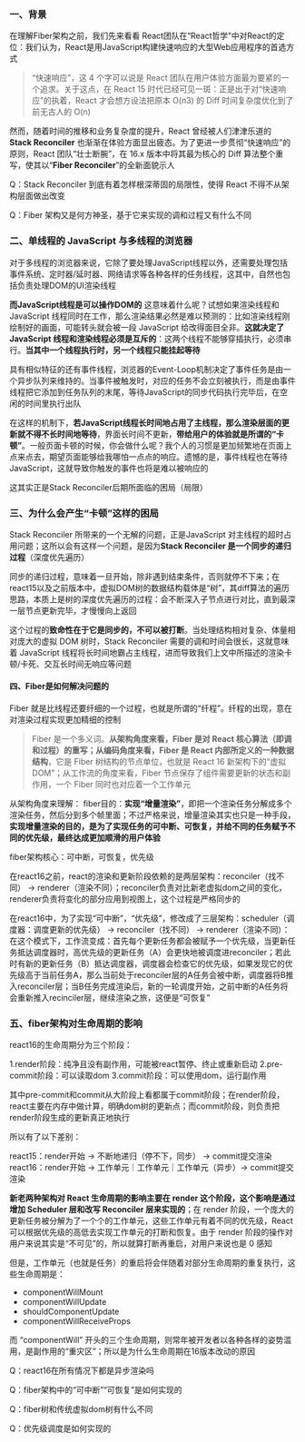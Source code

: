 ### 一、背景

在理解Fiber架构之前，我们先来看看 React团队在“React哲学”中对React的定位：我们认为，React是用JavaScript构建快速响应的大型Web应用程序的首选方式

> “快速响应”，这 4 个字可以说是 React 团队在用户体验方面最为要紧的一个追求。关于这点，在 React 15 时代已经可见一斑：正是出于对“快速响应”的执着，React 才会想方设法把原本 O(n3) 的 Diff 时间复杂度优化到了前无古人的 O(n)

然而，随着时间的推移和业务复杂度的提升，React 曾经被人们津津乐道的 **Stack Reconciler** 也渐渐在体验方面显出疲态。为了更进一步贯彻“快速响应”的原则，React 团队“壮士断腕”，在 16.x 版本中将其最为核心的 Diff 算法整个重写，使其以“**Fiber Reconciler**”的全新面貌示人

Q：Stack Reconciler 到底有着怎样根深蒂固的局限性，使得 React 不得不从架构层面做出改变

Q：Fiber 架构又是何方神圣，基于它来实现的调和过程又有什么不同

### 二、单线程的 JavaScript 与多线程的浏览器
对于多线程的浏览器来说，它除了要处理JavaScript线程以外，还需要处理包括事件系统、定时器/延时器、网络请求等各种各样的任务线程，这其中，自然也包括负责处理DOM的UI渲染线程

**而JavaScript线程是可以操作DOM的**
这意味着什么呢？试想如果渲染线程和 JavaScript 线程同时在工作，那么渲染结果必然是难以预测的：比如渲染线程刚绘制好的画面，可能转头就会被一段 JavaScript 给改得面目全非。**这就决定了JavaScript 线程和渲染线程必须是互斥的**：这两个线程不能够穿插执行，必须串行。**当其中一个线程执行时，另一个线程只能挂起等待**

具有相似特征的还有事件线程，浏览器的Event-Loop机制决定了事件任务是由一个异步队列来维持的。当事件被触发时，对应的任务不会立刻被执行，而是由事件线程把它添加到任务队列的末尾，等待JavaScript的同步代码执行完毕后，在空闲的时间里执行出队

在这样的机制下，**若JavaScript线程长时间地占用了主线程，那么渲染层面的更新就不得不长时间地等待**，界面长时间不更新，**带给用户的体验就是所谓的“卡顿”**。一般页面卡顿的时候，你会做什么呢？我个人的习惯是更加频繁地在页面上点来点去，期望页面能够给我哪怕一点点的响应。遗憾的是，事件线程也在等待JavaScript，这就导致你触发的事件也将是难以被响应的

这其实正是Stack Reconciler后期所面临的困局（局限）

### 三、为什么会产生“卡顿”这样的困局

Stack Reconciler 所带来的一个无解的问题，正是JavaScript 对主线程的超时占用问题；这所以会有这样一个问题，是因为**Stack Reconciler 是一个同步的递归过程**（深度优先遍历）

同步的递归过程，意味着一旦开始，除非遇到结束条件，否则就停不下来；在react15以及之前版本中，虚拟DOM树的数据结构载体是“树”，其diff算法的遍历思路，本质上是树的深度优先遍历的过程：会不断深入子节点进行对比，直到最深一层节点更新完毕，才慢慢向上返回

这个过程的**致命性在于它是同步的，不可以被打断**。当处理结构相对复杂、体量相对庞大的虚拟 DOM 树时，Stack Reconciler 需要的调和时间会很长，这就意味着 JavaScript 线程将长时间地霸占主线程，进而导致我们上文中所描述的渲染卡顿/卡死、交互长时间无响应等问题

#### 四、Fiber是如何解决问题的

 Fiber 就是比线程还要纤细的一个过程，也就是所谓的“纤程”。纤程的出现，意在对渲染过程实现更加精细的控制
 
 > Fiber 是一个多义词。**从架构角度来看，Fiber 是对 React 核心算法（即调和过程）的重写；从编码角度来看，Fiber 是 React 内部所定义的一种数据结构**，它是 Fiber 树结构的节点单位，也就是 React 16 新架构下的“虚拟 DOM”；从工作流的角度来看，Fiber 节点保存了组件需要更新的状态和副作用，一个 Fiber 同时也对应着一个工作单元

从架构角度来理解：
fiber目的：**实现“增量渲染”**，即把一个渲染任务分解成多个渲染任务，然后分到多个帧里面；不过严格来说，增量渲染其实也只是一种手段，**实现增量渲染的目的，是为了实现任务的可中断、可恢复，并给不同的任务赋予不同的优先级，最终达成更加顺滑的用户体验**

fiber架构核心：可中断，可恢复，优先级

在react16之前，react的渲染和更新阶段依赖的是两层架构：reconciler（找不同） -> renderer（渲染不同）；reconciler负责对比新老虚拟dom之间的变化，renderer负责将变化的部分应用到视图上，这个过程是严格同步的

在react16中，为了实现“可中断”，“优先级”，修改成了三层架构：scheduler（调度器：调度更新的优先级） -> reconciler（找不同） -> renderer（渲染不同）：在这个模式下，工作流变成：首先每个更新任务都会被赋予一个优先级，当更新任务抵达调度器时，高优先级的更新任务（A）会更快地被调度进reconciler；若此时有新的更新任务（B）抵达调度器，调度器会检查它的优先级，如果发现它的优先级高于当前任务A，那么当前处于reconciler层的A任务会被中断，调度器将B推入reconciler层；当B任务完成渲染后，新的一轮调度开始，之前中断的A任务将会重新推入recinciler层，继续渲染之旅，这便是“可恢复”


### 五、fiber架构对生命周期的影响

react16的生命周期分为三个阶段：

1.render阶段：纯净且没有副作用，可能被react暂停、终止或重新启动
2.pre-commit阶段：可以读取dom
3.commit阶段：可以使用dom，运行副作用

其中pre-commit和commit从大阶段上看都属于commit阶段；在render阶段，react主要在内存中做计算，明确dom树的更新点；而commit阶段，则负责把render阶段生成的更新真正地执行

所以有了以下差别：

react15：render开始 -> 不断地递归（停不下，同步） -> commit提交渲染
react16：render开始 -> 工作单元｜工作单元｜工作单元（异步）-> commit提交渲染

**新老两种架构对 React 生命周期的影响主要在 render 这个阶段，这个影响是通过增加 Scheduler 层和改写 Reconciler 层来实现的**；在 render 阶段，一个庞大的更新任务被分解为了一个个的工作单元，这些工作单元有着不同的优先级，React 可以根据优先级的高低去实现工作单元的打断和恢复。由于 render 阶段的操作对用户来说其实是“不可见”的，所以就算打断再重启，对用户来说也是 0 感知

但是，工作单元（也就是任务）的重启将会伴随着对部分生命周期的重复执行，这些生命周期是：
- componentWillMount
- componentWillUpdate
- shouldComponentUpdate
- componentWillReceiveProps

而 “componentWill” 开头的三个生命周期，则常年被开发者以各种各样的姿势滥用，是副作用的“重灾区”；所以是为什么生命周期在16版本改动的原因


Q：react16在所有情况下都是异步渲染吗

Q：fiber架构中的“可中断”“可恢复”是如何实现的

Q：fiber树和传统虚拟dom树有什么不同

Q：优先级调度是如何实现的
